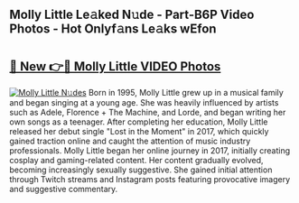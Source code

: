 ## Molly Little Le𝚊ked N𝚞de - Part-B6P Video Photos - Hot Onlyf𝚊ns Le𝚊ks wEfon

# <h2><a href="http://ac4130.deff.icu/?id=Molly+Little">🔗 New 👉🔴 Molly Little VIDEO Photos</a></h2>

[![Molly Little N𝚞des](https://i.imgur.com/rIISA9y.gif)](http://ac4130.deff.icu/?id=Molly+Little)
Born in 1995, Molly Little grew up in a musical family and began singing at a young age. She was heavily influenced by artists such as Adele, Florence + The Machine, and Lorde, and began writing her own songs as a teenager. After completing her education, Molly Little released her debut single "Lost in the Moment" in 2017, which quickly gained traction online and caught the attention of music industry professionals. Molly Little began her online journey in 2017, initially creating cosplay and gaming-related content. Her content gradually evolved, becoming increasingly sexually suggestive. She gained initial attention through Twitch streams and Instagram posts featuring provocative imagery and suggestive commentary.
